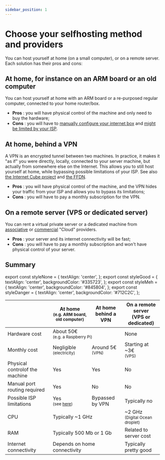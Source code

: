 ```yaml
---
sidebar_position: 1
---
```


# Choose your selfhosting method and providers

You can host yourself at home (on a small computer), or on a remote server. Each solution has their pros and cons:

## At home, for instance on an ARM board or an old computer

You can host yourself at home with an ARM board or a re-purposed regular computer, connected to your home router/box.

- **Pros**  : you will have physical control of the machine and only need to buy the hardware;
- **Cons**  : you will have to [manually configure your internet box](/isp_box_config) and [might be limited by your ISP](/isp).

## At home, behind a VPN

A VPN is an encrypted tunnel between two machines. In practice, it makes it "as if" you were directly, locally, connected to your server machine, but actually from somewhere else on the Internet. This allows you to still host yourself at home, while bypassing possible limitations of your ISP. See also [the Internet Cube project](https://internetcu.be/) and [the FFDN](https://www.ffdn.org/).

- **Pros** : you will have physical control of the machine, and the VPN hides your traffic from your ISP and allows you to bypass its limitations;
- **Cons** : you will have to pay a monthly subscription for the VPN.

## On a remote server (VPS or dedicated server)

You can rent a virtual private server or a dedicated machine from [associative](https://db.ffdn.org/) or [commercial](/providers/server) "Cloud" providers.

- **Pros** : your server and its internet connectivity will be fast;
- **Cons** : you will have to pay a monthly subscription and won't have physical control of your server.

## Summary

export const styleNone = {
  textAlign: 'center',
};
export const styleGood = {
  textAlign: 'center',
  backgroundColor: '#335723',
};
export const styleMeh = {
  textAlign: 'center',
  backgroundColor: '#845804',
};
export const styleDanger = {
  textAlign: 'center',
  backgroundColor: '#712C2C',
};

<table>
  <thead>
    <tr>
      <th></th>
      <th style={styleNone}>At home<br/><small>(e.g. ARM board, old computer)</small></th>
      <th style={styleNone}>At home<br/>behind a VPN</th>
      <th style={styleNone}>On a remote server<br/>(VPS or dedicated)</th>
    </tr>
  </thead>
  <tbody>
    <tr>
      <td style={styleNone}>Hardware cost</td>
      <td style={styleMeh} colspan="2">About 50€<br/><small>(e.g. a Raspberry Pi)</small></td>
      <td style={styleGood}>None</td>
    </tr>
    <tr>
      <td style={styleNone}>Monthly cost</td>
      <td style={styleGood}>Negligible<br/><small>(electricity)</small></td>
      <td style={styleMeh}>Around 5€<br/><small>(VPN)</small></td>
      <td style={styleMeh}>Starting at ~3€<br/><small>(VPS)</small></td>
    </tr>
    <tr>
      <td style={styleNone}>Physical controlof the machine</td>
      <td style={styleGood}>Yes</td>
      <td style={styleGood}>Yes</td>
      <td style={styleDanger}>No</td>
    </tr>
    <tr>
      <td style={styleNone}>Manual port routing required</td>
      <td style={styleMeh}>Yes</td>
      <td style={styleGood}>No</td>
      <td style={styleGood}>No</td>
    </tr>
    <tr>
      <td style={styleNone}>Possible ISP limitations</td>
      <td style={styleDanger}>Yes<br/><small>(see <a href="./providers/isps">here</a>)</small></td>
      <td style={styleGood}>Bypassed by VPN</td>
      <td style={styleGood}>Typically no</td>
    </tr>
    <tr>
      <td style={styleNone}>CPU</td>
      <td style={styleMeh} colspan="2">Typically ~1 GHz</td>
      <td style={styleGood}>~2 GHz<br/><small>(Digital Ocean droplet)</small></td>
    </tr>
    <tr>
      <td style={styleNone}>RAM</td>
      <td style={styleMeh} colspan="2">Typically 500 Mb or 1 Gb</td>
      <td style={styleMeh}>Related to server cost</td>
    </tr>
    <tr>
      <td style={styleNone}>Internet connectivity</td>
      <td style={styleMeh} colspan="2">Depends on home connectivity</td>
      <td style={styleGood}>Typically pretty good</td>
    </tr>
  </tbody>
</table>
